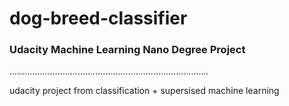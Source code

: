 # dog-breed-classifier
### Udacity Machine Learning Nano Degree Project 
...............................................................................

udacity project from classification + supersised machine learning
